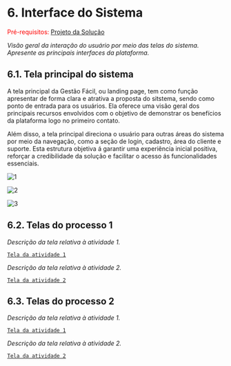 
# 6. Interface do Sistema

<span style="color:red">Pré-requisitos: <a href="4-Projeto-Solucao.md"> Projeto da Solução</a></span>

_Visão geral da interação do usuário por meio das telas do sistema. Apresente as principais interfaces da plataforma._

## 6.1. Tela principal do sistema

A tela principal da Gestão Fácil, ou landing page, tem como função apresentar de forma clara e atrativa a proposta do sitstema, sendo como ponto de entrada para os usuários. Ela oferece uma visão geral dos principais recursos envolvidos com o objetivo de demonstrar os benefícios da plataforma logo no primeiro contato.

Além disso, a tela principal direciona o usuário para outras áreas do sistema por meio da navegação, como a seção de login, cadastro, área do cliente e suporte.
Esta estrutura objetiva á garantir uma experiência inicial positiva, reforçar a credibilidade da solução e facilitar o acesso ás funcionalidades essenciais.

![1](https://github.com/user-attachments/assets/4add4334-2065-488f-9557-711c040b204d)

![2](https://github.com/user-attachments/assets/dc8b119b-dc0f-4faf-aabb-f9cd818b8440)

![3](https://github.com/user-attachments/assets/e05c23b0-28b9-4e7e-ad24-320387a535bb)


## 6.2. Telas do processo 1

_Descrição da tela relativa à atividade 1._

[`Tela da atividade 1`](images/)

_Descrição da tela relativa à atividade 2._

[`Tela da atividade 2`](images/)


## 6.3. Telas do processo 2

_Descrição da tela relativa à atividade 1._

[`Tela da atividade 1`](images/)

_Descrição da tela relativa à atividade 2._

[`Tela da atividade 2`](images/)


